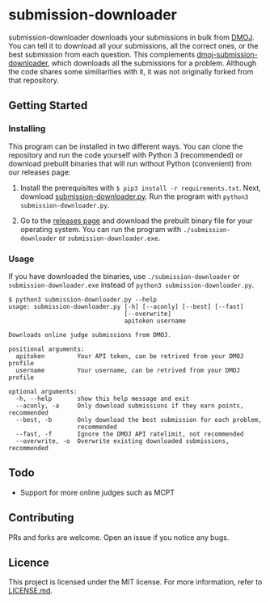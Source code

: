 # submission-downloader
submission-downloader downloads your submissions in bulk from [DMOJ](https://dmoj.ca/). You can tell it to download all your submissions, all the correct ones, or the best submission from each question. This complements [dmoj-submission-downloader](https://github.com/Ninjaclasher/dmoj-submission-downloader), which downloads all the submissions for a problem. Although the code shares some similiarities with it, it was not originally forked from that repository.

## Getting Started

### Installing
This program can be installed in two different ways. You can clone the repository and run the code yourself with Python 3 (recommended) or download prebuilt binaries that will run without Python (convenient) from our releases page:

1. Install the prerequisites with ```$ pip3 install -r requirements.txt```. Next, download [submission-downloader.py](submission-downloader.py). Run the program with ```python3 submission-downloader.py```.

2. Go to the [releases page](https://github.com/ComputerGenius152/submission-downloader/releases) and download the prebuilt binary file for your operating system. You can run the program with ```./submission-downloader``` or ```submission-downloader.exe```.

### Usage

If you have downloaded the binaries, use ```./submission-downloader``` or ```submission-downloader.exe``` instead of ```python3 submission-downloader.py```.

```
$ python3 submission-downloader.py --help
usage: submission-downloader.py [-h] [--aconly] [--best] [--fast]
                                [--overwrite]
                                apitoken username

Downloads online judge submissions from DMOJ.

positional arguments:
  apitoken         Your API token, can be retrived from your DMOJ profile
  username         Your username, can be retrived from your DMOJ profile

optional arguments:
  -h, --help       show this help message and exit
  --aconly, -a     Only download submissions if they earn points, recommended
  --best, -b       Only download the best submission for each problem,
                   recommended
  --fast, -f       Ignore the DMOJ API ratelimit, not recommended
  --overwrite, -o  Overwrite existing downloaded submissions, recommended
  ```

## Todo
- Support for more online judges such as MCPT

## Contributing
PRs and forks are welcome. Open an issue if you notice any bugs.

## Licence
This project is licensed under the MIT license. For more information, refer to [LICENSE.md](LICENSE.md).
